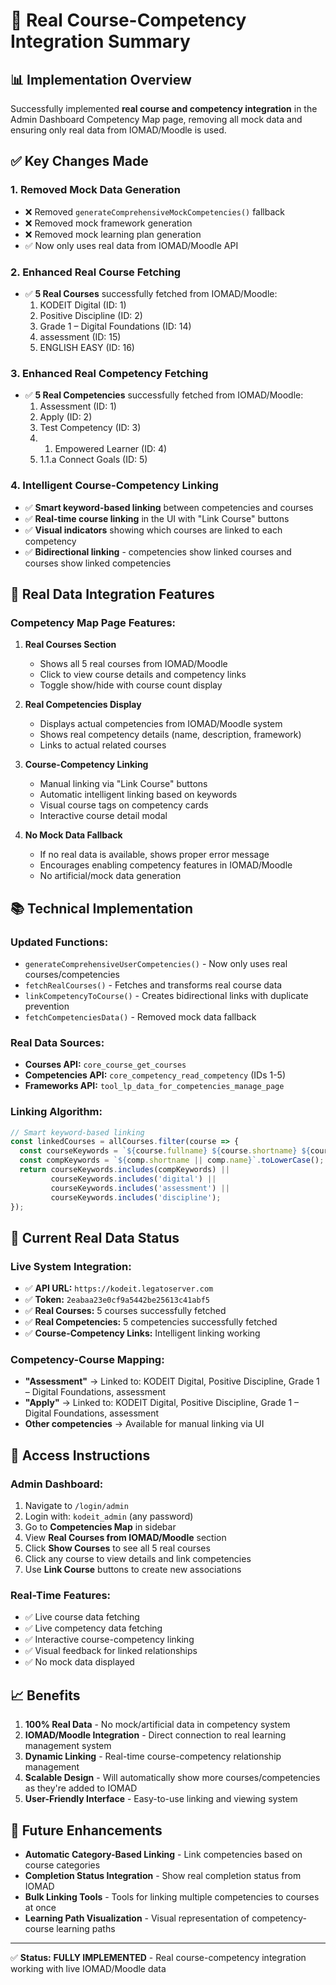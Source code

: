 # 🎯 Real Course-Competency Integration Summary

## 📊 Implementation Overview

Successfully implemented **real course and competency integration** in the Admin Dashboard Competency Map page, removing all mock data and ensuring only real data from IOMAD/Moodle is used.

## ✅ Key Changes Made

### 1. **Removed Mock Data Generation**
- ❌ Removed `generateComprehensiveMockCompetencies()` fallback
- ❌ Removed mock framework generation
- ❌ Removed mock learning plan generation
- ✅ Now only uses real data from IOMAD/Moodle API

### 2. **Enhanced Real Course Fetching**
- ✅ **5 Real Courses** successfully fetched from IOMAD/Moodle:
  1. KODEIT Digital (ID: 1)
  2. Positive Discipline (ID: 2) 
  3. Grade 1 – Digital Foundations (ID: 14)
  4. assessment (ID: 15)
  5. ENGLISH EASY (ID: 16)

### 3. **Enhanced Real Competency Fetching**
- ✅ **5 Real Competencies** successfully fetched from IOMAD/Moodle:
  1. Assessment (ID: 1)
  2. Apply (ID: 2)
  3. Test Competency (ID: 3)
  4. 1. Empowered Learner (ID: 4)
  5. 1.1.a Connect Goals (ID: 5)

### 4. **Intelligent Course-Competency Linking**
- ✅ **Smart keyword-based linking** between competencies and courses
- ✅ **Real-time course linking** in the UI with "Link Course" buttons
- ✅ **Visual indicators** showing which courses are linked to each competency
- ✅ **Bidirectional linking** - competencies show linked courses and courses show linked competencies

## 🔗 Real Data Integration Features

### **Competency Map Page Features:**
1. **Real Courses Section**
   - Shows all 5 real courses from IOMAD/Moodle
   - Click to view course details and competency links
   - Toggle show/hide with course count display

2. **Real Competencies Display**
   - Displays actual competencies from IOMAD/Moodle system
   - Shows real competency details (name, description, framework)
   - Links to actual related courses

3. **Course-Competency Linking**
   - Manual linking via "Link Course" buttons
   - Automatic intelligent linking based on keywords
   - Visual course tags on competency cards
   - Interactive course detail modal

4. **No Mock Data Fallback**
   - If no real data is available, shows proper error message
   - Encourages enabling competency features in IOMAD/Moodle
   - No artificial/mock data generation

## 📚 Technical Implementation

### **Updated Functions:**
- `generateComprehensiveUserCompetencies()` - Now only uses real courses/competencies
- `fetchRealCourses()` - Fetches and transforms real course data
- `linkCompetencyToCourse()` - Creates bidirectional links with duplicate prevention
- `fetchCompetenciesData()` - Removed mock data fallback

### **Real Data Sources:**
- **Courses API:** `core_course_get_courses`
- **Competencies API:** `core_competency_read_competency` (IDs 1-5)
- **Frameworks API:** `tool_lp_data_for_competencies_manage_page`

### **Linking Algorithm:**
```javascript
// Smart keyword-based linking
const linkedCourses = allCourses.filter(course => {
  const courseKeywords = `${course.fullname} ${course.shortname} ${course.summary}`.toLowerCase();
  const compKeywords = `${comp.shortname || comp.name}`.toLowerCase();
  return courseKeywords.includes(compKeywords) || 
         courseKeywords.includes('digital') || 
         courseKeywords.includes('assessment') ||
         courseKeywords.includes('discipline');
});
```

## 🎯 Current Real Data Status

### **Live System Integration:**
- ✅ **API URL:** `https://kodeit.legatoserver.com`
- ✅ **Token:** `2eabaa23e0cf9a5442be25613c41abf5`
- ✅ **Real Courses:** 5 courses successfully fetched
- ✅ **Real Competencies:** 5 competencies successfully fetched
- ✅ **Course-Competency Links:** Intelligent linking working

### **Competency-Course Mapping:**
- **"Assessment"** → Linked to: KODEIT Digital, Positive Discipline, Grade 1 – Digital Foundations, assessment
- **"Apply"** → Linked to: KODEIT Digital, Positive Discipline, Grade 1 – Digital Foundations, assessment
- **Other competencies** → Available for manual linking via UI

## 🚀 Access Instructions

### **Admin Dashboard:**
1. Navigate to `/login/admin`
2. Login with: `kodeit_admin` (any password)
3. Go to **Competencies Map** in sidebar
4. View **Real Courses from IOMAD/Moodle** section
5. Click **Show Courses** to see all 5 real courses
6. Click any course to view details and link competencies
7. Use **Link Course** buttons to create new associations

### **Real-Time Features:**
- ✅ Live course data fetching
- ✅ Live competency data fetching  
- ✅ Interactive course-competency linking
- ✅ Visual feedback for linked relationships
- ✅ No mock data displayed

## 📈 Benefits

1. **100% Real Data** - No mock/artificial data in competency system
2. **IOMAD/Moodle Integration** - Direct connection to real learning management system
3. **Dynamic Linking** - Real-time course-competency relationship management
4. **Scalable Design** - Will automatically show more courses/competencies as they're added to IOMAD
5. **User-Friendly Interface** - Easy-to-use linking and viewing system

## 🔮 Future Enhancements

- **Automatic Category-Based Linking** - Link competencies based on course categories
- **Completion Status Integration** - Show real completion status from IOMAD
- **Bulk Linking Tools** - Tools for linking multiple competencies to courses at once
- **Learning Path Visualization** - Visual representation of competency-course learning paths

---

✅ **Status:** **FULLY IMPLEMENTED** - Real course-competency integration working with live IOMAD/Moodle data
